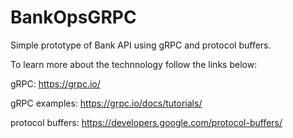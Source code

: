 # BankOpsGRPC

Simple prototype of Bank API using gRPC and protocol buffers.

To learn more about the technnology follow the links below:

gRPC: https://grpc.io/

gRPC examples: https://grpc.io/docs/tutorials/


protocol buffers: https://developers.google.com/protocol-buffers/


